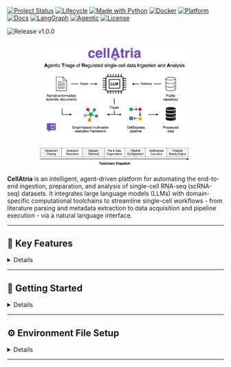 [![Project Status](http://www.repostatus.org/badges/latest/active.svg)]()
[![Lifecycle](https://img.shields.io/badge/lifecycle-Stable-brightgreen.svg)]()
[![Made with Python](https://img.shields.io/badge/made%20with-Python-3776AB?style=flat&logo=python&logoColor=white)]()
[![Docker](https://img.shields.io/badge/container-Docker-2496ED?style=flat&logo=docker&logoColor=white)]()
[![Platform](https://img.shields.io/badge/platform-GitHub-black?style=flat&logo=github&logoColor=white)]()
[![Docs](https://img.shields.io/badge/docs-latest-blue)](https://langchain-ai.github.io/langgraph/)
[![LangGraph](https://img.shields.io/badge/built%20with-LangGraph-6A5ACD?style=flat&logo=python&logoColor=white)](https://github.com/langchain-ai/langgraph)
[![Agentic](https://img.shields.io/badge/agentic-AI%20Agent-FFB300?style=flat&logo=robotframework&logoColor=white)]()
[![License](https://img.shields.io/badge/license-MIT-blue.svg)](LICENSE)

<!-- Version Banner -->
<img src="https://img.shields.io/badge/release-v1.0.1-blue.svg?style=for-the-badge" alt="Release v1.0.0"/>

<p align="center" width="100%">
  <img width="70%" src="cellatria_git_logo.png"> 
</p>

**CellAtria** is an intelligent, agent-driven platform for automating the end-to-end ingestion, preparation, and analysis of single-cell RNA-seq (scRNA-seq) datasets. It integrates large language models (LLMs) with domain-specific computational toolchains to streamline single-cell workflows - from literature parsing and metadata extraction to data acquisition and pipeline execution - via a natural language interface.

---

## 📌 Key Features
<details>

- Accepts a **URL** or **PDF** of a primary article.
- Extracts structured metadata (e.g., sample annotations, GEO accessions) from manuscripts.
- Supports **GSE-level (study-wide)** and **GSM-level (sample-specific)** retrieval from public repositories.
- Automatically resolves GEO (Gene Expression Omnibus) relationships and organizes files in compliant directory schemas.
- Executes the co-developed **CellExpress** pipeline - an end-to-end, containerized scRNA-seq analysis framework.
- Offers fine-grained control over tool behavior through structured dialogue.
- Tools are embedded as graph nodes and accessed via natural language.
- Supports metadata inspection, file downloads, directory traversal, report summarization, and more.

</details>

---

## 📘 Getting Started
<details>

### 1️⃣ Prerequisites

- **Docker**: Install [Docker](https://docs.docker.com/get-docker/) and ensure the Docker daemon is running.
- **Data Directory**: Prepare a local directory serving as your working directory. 
- **Environment File (`.env`)**: Create a valid `.env` configuration file with required paths and keys. See the [Environment File Setup](#env-setup) section for details on required variables and example templates.

---

### 2️⃣ Docker Images

The pre-built images are available in the Docker Hub repository. They can be seamlessly pulled by:

```
docker pull nimanouri/cellatria
```

---

### 3️⃣  Launch CellAtria via Docker

Run the following command in your terminal (replace `/path/to/your/project/directory` and `/path/to/your/env/directory` with your actual directories):

```bash
docker run --platform=linux/amd64 -it --rm \
  -p 7860:7860 \
  -v /path/to/your/project/directory:/data \
  -v /path/to/your/env/directory:/envdir \
  cellatria:v1.0.0 cellatria --env_path /envdir
```

**Command Breakdown:**
- `-p 7860:7860` maps the app port to your host.
- `-v /path/to/your/project/directory:/data` mounts your project directory as `/data` in the container.
- `-v /path/to/your/env/directory:/envdir` mounts your environment directory (with `.env`) as `/envdir`.
- `cellatria --env_path /envdir` launches the agent with your environment directory.

</details>

---

<a name="env_setup"></a>
## ⚙️ Environment File Setup

<details>

Before running CellAtria, you must provide a `.env` file containing your configuration and API keys.  
This file tells CellAtria which LLM provider to use and how to connect to it.

- **Download the `.env` template:**  
  [CellAtria .env Template](./path/to/your/env_template.env)  
  *(Replace with the actual path or link to your template file in the repository)*

### Compatible LLM Providers

CellAtria supports seamless integration with the following large language model (LLM) providers:

- **Azure OpenAI**  
  Use enterprise-grade Azure OpenAI endpoints for secure, scalable access to GPT models.
- **OpenAI**  
  Connect directly to OpenAI’s public API for models like GPT-4 and GPT-3.5.
- **Anthropic**  
  Leverage Claude models via the Anthropic API.
- **Google Gemini / Vertex AI**  
  Access Google’s Gemini models through the Google Cloud API.
- **Local**  
  Run local models (e.g., Llama.cpp, Ollama, Hugging Face) for private, offline inference.

> **Note:**  
> Only one provider can be active at a time. Set the `PROVIDER` variable in your `.env` to your desired backend.

---

### Instructions

1. **Download or copy** the `.env` template from the link above into your environment directory (e.g., `/envdir/.env`).
2. **Set** the `PROVIDER` variable to match your desired LLM backend (see list above).
3. **Fill in** the required fields for your chosen provider (see comments in the template).
4. **Keep your API keys secure**—do not share your `.env` file publicly.

> **Tip:**  
> You only need to fill in the section for your selected provider.

For more details on each provider’s configuration, see the [Configuration Guide](#configuration-guide).

</details>

---